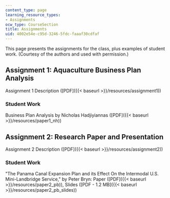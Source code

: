 ```yaml
---
content_type: page
learning_resource_types:
- Assignments
ocw_type: CourseSection
title: Assignments
uid: 4002e54e-c95d-3246-5fdc-faaaf30cdfaf
---
```


This page presents the assignments for the class, plus examples of student work. (Courtesy of the authors and used with permission.)

Assignment 1: Aquaculture Business Plan Analysis
------------------------------------------------

Assignment 1 Description ([PDF]({{< baseurl >}}/resources/assignment1))

### Student Work

Business Plan Analysis by Nicholas Hadjiyiannas ([PDF]({{< baseurl >}}/resources/paper1_nh))

Assignment 2: Research Paper and Presentation
---------------------------------------------

Assignment 2 Description ([PDF]({{< baseurl >}}/resources/assignment2))

### Student Work

"The Panama Canal Expansion Plan and its Effect On the Intermodal U.S. Mini-Landbridge Service," by Peter Bryn: Paper ([PDF]({{< baseurl >}}/resources/paper2_pb)), Slides ([PDF - 1.2 MB]({{< baseurl >}}/resources/paper2_pb_slides))